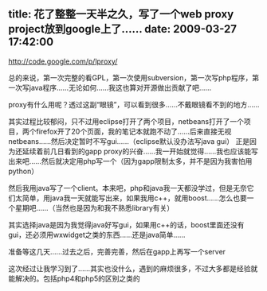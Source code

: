 title: 花了整整一天半之久，写了一个web proxy project放到google上了……
date: 2009-03-27 17:42:00
---

http://code.google.com/p/lproxy/

总的来说，第一次完整的看GPL，第一次使用subversion，第一次写php程序，第一次写java程序……无论如何……我这也算对开源做出贡献了吧……

proxy有什么用呢？透过这副“眼镜”，可以看到很多……不戴眼镜看不到的地方……

其实过程比较郁闷，只不过用eclipse打开了两个项目，netbeans打开了一个项目，两个firefox开了20个页面，我的笔记本就跑不动了……后来直接无视netbeans……然后决定暂时不写gui……（eclipse默认没办法写java gui）
  正是因为还延续着前几日看到的gapp proxy的兴奋……我一开始就觉得……我也应该能写出来吧……然后就决定用php写一个（因为gapp限制太多，并不是因为我害怕用python）

然后我用java写了一个client。本来吧，php和java我一天都没学过，但是无奈它们太简单，用java我一天就能写出来，如果我用c++，就用boost……怎么也要一个星期吧……（当然也是因为和我不熟悉library有关）

其实选择java是因为我觉得java好写gui，如果用c++的话，boost里面还没有gui，还必须用wxwidget之类的东西……还是java简单……

准备等这几天……过去之后，完善完善，然后在gapp上再写一个server

这次经过让我学习到了……其实也没什么，遇到的麻烦很多，不过大多都是经验就能解决的。包括php4和php5的区别之类的